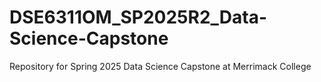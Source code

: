 # DSE6311OM_SP2025R2_Data-Science-Capstone
Repository for Spring 2025 Data Science Capstone at Merrimack College
